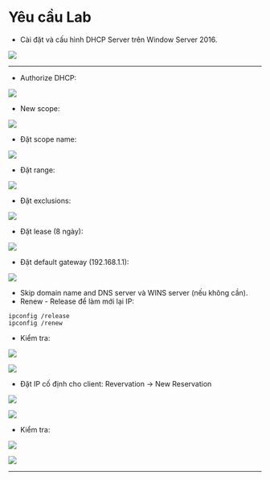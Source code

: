 # Yêu cầu Lab

- Cài đặt và cấu hình DHCP Server trên Window Server 2016.

![](../../Image/Pasted%20image%2020250711163730.png)

---
- Authorize DHCP:

![](../../Image/Pasted%20image%2020250711165730.png)

- New scope:

![](../../Image/Pasted%20image%2020250711163829.png)

- Đặt scope name:

![](../../Image/Pasted%20image%2020250711163903.png)

- Đặt range:

![](../../Image/Pasted%20image%2020250711164109.png)

- Đặt exclusions:

![](../../Image/Pasted%20image%2020250711164152.png)

- Đặt lease (8 ngày):

![](../../Image/Pasted%20image%2020250711164301.png)

- Đặt default gateway (192.168.1.1):

![](../../Image/Pasted%20image%2020250711164334.png)

- Skip domain name and DNS server và WINS server (nếu không cần).
- Renew - Release để làm mới lại IP:

```
ipconfig /release
ipconfig /renew
```

- Kiểm tra:

![](../../Image/Pasted%20image%2020250711170027.png)

![](../../Image/Pasted%20image%2020250711170140.png)

- Đặt IP cố định cho client:
Revervation -> New Reservation

![](../../Image/Pasted%20image%2020250711170446.png)

![](../../Image/Pasted%20image%2020250711170529.png)

- Kiểm tra:

![](../../Image/Pasted%20image%2020250711170706.png)

![](../../Image/Pasted%20image%2020250711170721.png)

---
